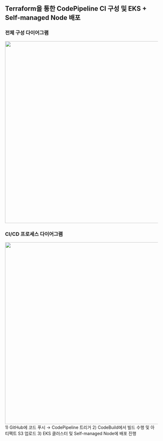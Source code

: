 ## Terraform을 통한 CodePipeline CI 구성 및 EKS + Self-managed Node 배포

### 전체 구성 다이어그램
<img src="https://github.com/user-attachments/assets/83bcab22-3022-4b04-a260-fead906c70e9" width="600"/>


### CI/CD 프로세스 다이어그램
<img src="https://github.com/user-attachments/assets/d0cabeef-0e99-4927-835e-fdded0f364a4" width="600"/>
1) GitHub에 코드 푸시 → CodePipeline 트리거
2) CodeBuild에서 빌드 수행 및 아티팩트 S3 업로드
3) EKS 클러스터 및 Self-managed Node에 배포 진행
